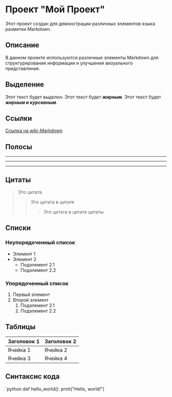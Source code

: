 # Проект "Мой Проект"

Этот проект создан для демонстрации различных элементов языка разметки Markdown.

## Описание

В данном проекте используются различные элементы Markdown для структурирования информации и улучшения визуального представления.

## Выделение

Этот текст будет *выделен*.
Этот текст будет **жирным**.
Этот текст будет __*жирным и курсивным*__.

## Ссылки

[Ссылка на wiki-Markdown](https://ru.wikipedia.org/wiki/Markdown)

## Полосы

***
---
___

## Цитаты

> Это цитата
>> Это цитата в цитате
>>> Это цитата в цитате цитаты

## Списки

### Неупорядоченный список
- Элемент 1
- Элемент 2
  - Подэлемент 2.1
  - Подэлемент 2.2

### Упорядоченный список
1. Первый элемент
2. Второй элемент
   1. Подэлемент 2.1
   2. Подэлемент 2.2

## Таблицы

| Заголовок 1 | Заголовок 2 |
|-------------|-------------|
| Ячейка 1    | Ячейка 2    |
| Ячейка 3    | Ячейка 4    |

## Синтаксис кода

`python
def hello_world():
    print("Hello, world!")
